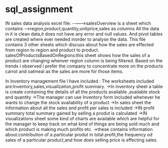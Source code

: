 # sql_assignment
IN sales data analysis excel file:
---->salesOverview is a sheet which contains
      -->region,product,quantity,unitprice,sales as columns 
All the data in it is clean data,it does not have any error and null values.
And pivot tables are created where ever needed inorder to analyse the data.
This file contains 3 other sheets which discuss about how the sales are effected from region to region and product to product.
salesOfProductsBasedOnRegions:this sheet shows how the sales of a product are changing whenver region column is being filtered.
Based on the trends i observed i prefer the company to concentrate more on the products carrot and oatmeal as the sales are more for those items.

In Inventory management file I have included :
      The worksheets included are:Inventory,sales,visualization,profit summary.
      ->In inventory sheet a table is create containing the details of all the products available ,available stock and quantity
          ->The manager can use Inventory form included whenever he wants to change the stock availability of a product
      ->In sales sheet the information about all the sales and profit per sales is included 
      ->IN profit summary total summary gained by selling a produt is calculated 
      ->IN visualizations sheet some kind of charts are available which are helpful for the manager to keep track on what kind of things are being sold much and which product          is making much profits etc.
          ->these contains information about:contribution of a particular produt in total profit,the frequency od sales of a particular product,and how does selling price is effecting sales.
